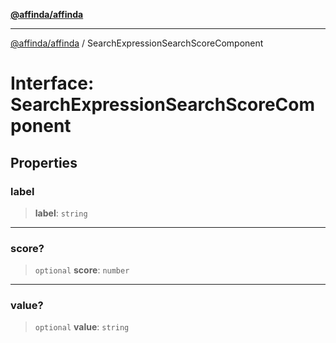 [**@affinda/affinda**](../README.md)

***

[@affinda/affinda](../globals.md) / SearchExpressionSearchScoreComponent

# Interface: SearchExpressionSearchScoreComponent

## Properties

### label

> **label**: `string`

***

### score?

> `optional` **score**: `number`

***

### value?

> `optional` **value**: `string`
